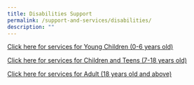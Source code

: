 ```yaml
---
title: Disabilities Support
permalink: /support-and-services/disabilities/
description: ""
---
```

[Click here for services for Young Children (0-6 years old)](https://www.enablingguide.sg/services-listing?qLifes=young-children%7C&qAdulthood=&qDis=&qServ=&qCare=&qSecFilter=&search=)

[Click here for services for Children and Teens (7-18 years old)](https://staging.djcy1poxl2a5f.amplifyapp.com/adult/caregiving/)

[Click here for services for Adult (18 years old and above)](https://www.enablingguide.sg/services-listing?qLifes=adults%7C&qDis=&qServ=&qCare=&search=)